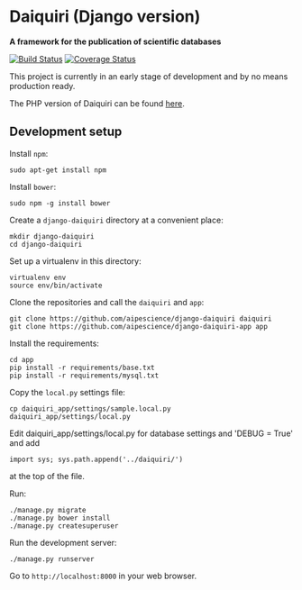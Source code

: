 Daiquiri (Django version)
=========================

**A framework for the publication of scientific databases**

[![Build Status](https://travis-ci.org/aipescience/django-daiquiri.svg?branch=master)](https://travis-ci.org/aipescience/django-daiquiri)
[![Coverage Status](https://coveralls.io/repos/github/aipescience/django-daiquiri/badge.svg?branch=master)](https://coveralls.io/github/aipescience/django-daiquiri?branch=master)

This project is currently in an early stage of development and by no means production ready.

The PHP version of Daiquiri can be found [here](https://github.com/aipescience/daiquiri).

Development setup
-----------------

Install `npm`:

```
sudo apt-get install npm
```

Install `bower`:

```
sudo npm -g install bower
```

Create a `django-daiquiri` directory at a convenient place:

```
mkdir django-daiquiri
cd django-daiquiri
```

Set up a virtualenv in this directory:

```
virtualenv env
source env/bin/activate
```

Clone the repositories and call the `daiquiri` and `app`:

```
git clone https://github.com/aipescience/django-daiquiri daiquiri
git clone https://github.com/aipescience/django-daiquiri-app app
```

Install the requirements:

```
cd app
pip install -r requirements/base.txt
pip install -r requirements/mysql.txt
```

Copy the `local.py` settings file:

```
cp daiquiri_app/settings/sample.local.py daiquiri_app/settings/local.py
```

Edit daiquiri_app/settings/local.py for database settings and 'DEBUG = True' and add

```
import sys; sys.path.append('../daiquiri/')
```

at the top of the file.

Run:

```
./manage.py migrate
./manage.py bower install
./manage.py createsuperuser
```

Run the development server:

```
./manage.py runserver
```

Go to `http://localhost:8000` in your web browser.
